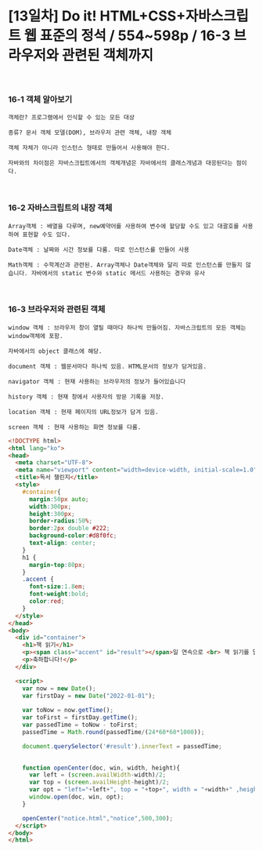 # [13일차] Do it! HTML+CSS+자바스크립트 웹 표준의 정석 / 554~598p / 16-3 브라우저와 관련된 객체까지

​

### 16-1 객체 알아보기

    객체란? 프로그램에서 인식할 수 있는 모든 대상

    종류? 문서 객체 모델(DOM), 브라우저 관련 객체, 내장 객체

    객체 자체가 아니라 인스턴스 형태로 만들어서 사용해야 한다.

    자바와의 차이점은 자바스크립트에서의 객체개념은 자바에서의 클래스개념과 대응된다는 점이다.

​

### 16-2 자바스크립트의 내장 객체

    Array객체 : 배열을 다루며, new예약어를 사용하여 변수에 할당할 수도 있고 대괄호를 사용하여 표현할 수도 있다.

    Date객체 : 날짜와 시간 정보를 다룸. 따로 인스턴스를 만들어 사용

    Math객체 : 수학계산과 관련된. Array객체나 Date객체와 달리 따로 인스턴스를 만들지 않습니다. 자바에서의 static 변수와 static 메서드 사용하는 경우와 유사

​

### 16-3 브라우저와 관련된 객체 

    window 객체 : 브라우저 창이 열릴 때마다 하나씩 만들어짐. 자바스크립트의 모든 객체는 window객체에 포함.

    자바에서의 object 클래스에 해당.

    document 객체 : 웹문서마다 하나씩 있음. HTML문서의 정보가 담겨있음.

    navigator 객체 : 현재 사용하는 브라우저의 정보가 들어있습니다

    history 객체 : 현재 창에서 사용자의 방문 기록을 저장.

    location 객체 : 현재 페이지의 URL정보가 담겨 있음.

    screen 객체 : 현재 사용하는 화면 정보를 다룸.




```html
<!DOCTYPE html>
<html lang="ko">
<head>
  <meta charset="UTF-8">
  <meta name="viewport" content="width=device-width, initial-scale=1.0">
  <title>독서 챌린지</title>
  <style>
    #container{
      margin:50px auto;
      width:300px;
      height:300px;
      border-radius:50%;
      border:2px double #222;
      background-color:#d8f0fc;
      text-align: center;
    }
    h1 {
      margin-top:80px;
    }
    .accent {
      font-size:1.8em;
      font-weight:bold;
      color:red;
    }
  </style>
</head>
<body>
  <div id="container">
    <h1>책 읽기</h1>
    <p><span class="accent" id="result"></span>일 연속으로 <br> 책 읽기를 달성했군요.</p>
    <p>축하합니다!</p>
  </div>  

  <script>
    var now = new Date();
    var firstDay = new Date("2022-01-01");
    
    var toNow = now.getTime();
    var toFirst = firstDay.getTime();
    var passedTime = toNow - toFirst;
    passedTime = Math.round(passedTime/(24*60*60*1000));

    document.querySelector('#result').innerText = passedTime;

  
    function openCenter(doc, win, width, height){
      var left = (screen.availWidth-width)/2;
      var top = (screen.availHeight-height)/2;
      var opt = "left="+left+", top = "+top+", width = "+width+" ,height = "+height;
      window.open(doc, win, opt);
    }

    openCenter("notice.html","notice",500,300);
  </script>
</body>
</html>
```